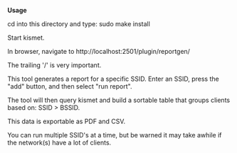 **Usage**

cd into this directory and type:
sudo make install

Start kismet.

In browser, navigate to http://localhost:2501/plugin/reportgen/

The trailing '/' is very important.

This tool generates a report for a specific SSID. Enter an SSID, press the "add" button, and then select "run report".

The tool will then query kismet and build a sortable table that groups clients based on: SSID > BSSID.

This data is exportable as PDF and CSV.

You can run multiple SSID's at a time, but be warned it may take awhile if the network(s) have a lot of clients.
